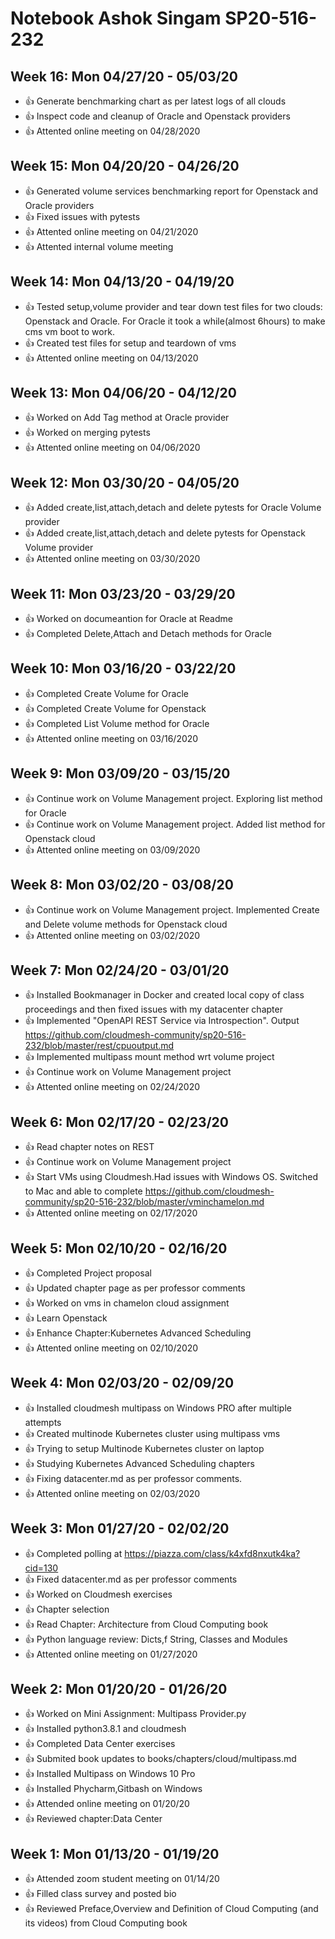 # Notebook Ashok Singam SP20-516-232

## Week 16: Mon 04/27/20 - 05/03/20

* :+1: Generate benchmarking chart as per latest logs of all clouds
* :+1: Inspect code and cleanup of Oracle and Openstack providers
* :+1: Attented online meeting on 04/28/2020

## Week 15: Mon 04/20/20 - 04/26/20

* :+1: Generated volume services benchmarking report 
       for Openstack and Oracle providers
* :+1: Fixed issues with pytests
* :+1: Attented online meeting on 04/21/2020
* :+1: Attented internal volume meeting 

## Week 14: Mon 04/13/20 - 04/19/20

*  :+1: Tested setup,volume provider and tear down test files
        for two clouds: Openstack and Oracle. For Oracle it took
        a while(almost 6hours) to make cms vm boot to work. 
*  :+1: Created test files for setup and teardown of vms
*  :+1: Attented online meeting on 04/13/2020

## Week 13: Mon 04/06/20 - 04/12/20

*  :+1: Worked on Add Tag method at Oracle provider
*  :+1: Worked on merging pytests
*  :+1: Attented online meeting on 04/06/2020

## Week 12: Mon 03/30/20 - 04/05/20

*  :+1: Added create,list,attach,detach and delete pytests for Oracle Volume provider
*  :+1: Added create,list,attach,detach and delete pytests for Openstack Volume provider
*  :+1: Attented online meeting on 03/30/2020

## Week 11: Mon 03/23/20 - 03/29/20

*  :+1: Worked on documeantion for Oracle at Readme 
*  :+1: Completed Delete,Attach and Detach methods for Oracle

## Week 10: Mon 03/16/20 - 03/22/20

*  :+1: Completed Create Volume for Oracle
*  :+1: Completed Create Volume for Openstack
*  :+1: Completed List Volume method for Oracle
*  :+1: Attented online meeting on 03/16/2020

## Week 9: Mon 03/09/20 - 03/15/20

*  :+1: Continue work on Volume Management project. Exploring list method for Oracle
*  :+1: Continue work on Volume Management project. Added list method for Openstack cloud
*  :+1: Attented online meeting on 03/09/2020

## Week 8: Mon 03/02/20 - 03/08/20

*  :+1: Continue work on Volume Management project. Implemented Create and Delete volume methods
     for Openstack cloud
*  :+1: Attented online meeting on 03/02/2020

## Week 7: Mon 02/24/20 - 03/01/20

*  :+1: Installed Bookmanager in Docker and created local copy of class proceedings and then fixed issues 
        with my datacenter chapter
*  :+1: Implemented "OpenAPI REST Service via Introspection". 
        Output <https://github.com/cloudmesh-community/sp20-516-232/blob/master/rest/cpuoutput.md>
*  :+1: Implemented multipass mount method wrt volume project
*  :+1: Continue work on Volume Management project 
*  :+1: Attented online meeting on 02/24/2020

## Week 6: Mon 02/17/20 - 02/23/20

*  :+1: Read chapter notes on REST
*  :+1: Continue work on Volume Management project 
*  :+1: Start VMs using Cloudmesh.Had issues with Windows OS. Switched to Mac and able to complete
       <https://github.com/cloudmesh-community/sp20-516-232/blob/master/vminchamelon.md>
*  :+1: Attented online meeting on 02/17/2020

## Week 5: Mon 02/10/20 - 02/16/20

* :+1: Completed Project proposal
* :+1: Updated chapter page as per professor comments
* :+1: Worked on vms in chamelon cloud assignment
* :+1: Learn Openstack
* :+1: Enhance Chapter:Kubernetes Advanced Scheduling
* :+1: Attented online meeting on 02/10/2020

## Week 4: Mon 02/03/20 - 02/09/20

* :+1: Installed cloudmesh multipass on Windows PRO after multiple attempts
* :+1: Created multinode Kubernetes cluster using multipass vms
* :+1: Trying to setup Multinode Kubernetes cluster on laptop
* :+1: Studying Kubernetes Advanced Scheduling chapters
* :+1: Fixing datacenter.md as per professor comments. 
* :+1: Attented online meeting on 02/03/2020

## Week 3: Mon 01/27/20 - 02/02/20

* :+1: Completed polling at <https://piazza.com/class/k4xfd8nxutk4ka?cid=130>
* :+1: Fixed datacenter.md as per professor comments
* :+1: Worked on Cloudmesh exercises
* :+1: Chapter selection
* :+1: Read Chapter: Architecture from Cloud Computing book
* :+1: Python language review: Dicts,f String, Classes and Modules
* :+1: Attented online meeting on 01/27/2020

## Week 2: Mon 01/20/20 - 01/26/20

* :+1: Worked on Mini Assignment: Multipass Provider.py
* :+1: Installed python3.8.1 and cloudmesh
* :+1: Completed Data Center exercises
* :+1: Submited book updates to books/chapters/cloud/multipass.md
* :+1: Installed Multipass on Windows 10 Pro
* :+1: Installed Phycharm,Gitbash on Windows
* :+1: Attended online meeting on 01/20/20
* :+1: Reviewed chapter:Data Center

## Week 1: Mon 01/13/20 - 01/19/20

* :+1: Attended zoom student meeting on 01/14/20
* :+1: Filled class survey and posted bio
* :+1: Reviewed Preface,Overview and Definition of Cloud Computing (and its videos) from Cloud Computing book





